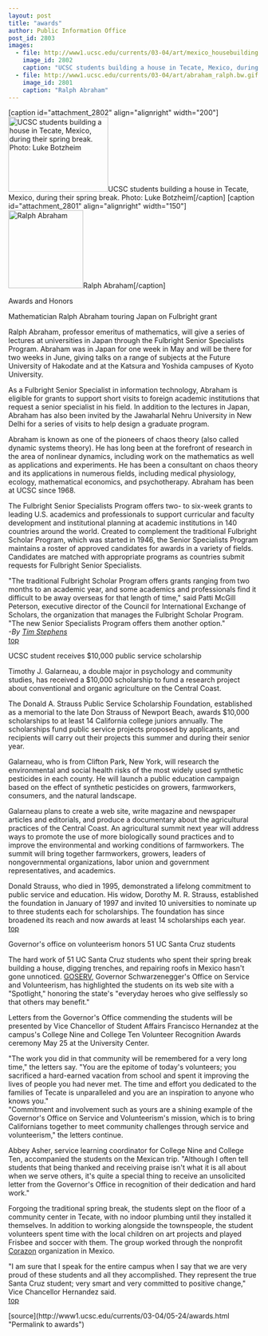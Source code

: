 ```yaml
---
layout: post
title: "awards"
author: Public Information Office
post_id: 2803
images:
  - file: http://www1.ucsc.edu/currents/03-04/art/mexico_housebuilding.200.jpg
    image_id: 2802
    caption: "UCSC students building a house in Tecate, Mexico, during their spring break. Photo: Luke Botzheim"
  - file: http://www1.ucsc.edu/currents/03-04/art/abraham_ralph.bw.gif
    image_id: 2801
    caption: "Ralph Abraham"
---
```


[caption id="attachment_2802" align="alignright" width="200"]<a href="http://localhost/mysite/wp-content/uploads/2004/05/mexico_housebuilding.200.jpg"><img class="size-full wp-image-2802" src="http://localhost/mysite/wp-content/uploads/2004/05/mexico_housebuilding.200.jpg" alt="UCSC students building a house in Tecate, Mexico, during their spring break. Photo: Luke Botzheim" width="200" height="150" /></a>UCSC students building a house in Tecate, Mexico, during their spring break. Photo: Luke Botzheim[/caption]
[caption id="attachment_2801" align="alignright" width="150"]<a href="http://localhost/mysite/wp-content/uploads/2004/05/abraham_ralph.bw.gif"><img class="size-full wp-image-2801" src="http://localhost/mysite/wp-content/uploads/2004/05/abraham_ralph.bw.gif" alt="Ralph Abraham" width="150" height="156" /></a>Ralph Abraham[/caption]
<p class="pagehead">
  Awards and Honors
</p>
<p>
  <span class="sectionhead"><a name="abraham" id="abraham"></a>Mathematician Ralph Abraham touring Japan on Fulbright grant</span><br>
</p>
<p>
  Ralph Abraham, professor emeritus of mathematics, will give a series of lectures at universities in Japan through the Fulbright Senior Specialists Program. Abraham was in Japan for one week in May and will be there for two weeks in June, giving talks on a range of subjects at the Future University of Hakodate and at the Katsura and Yoshida campuses of Kyoto University.<br>
</p>
<p>
  As a Fulbright Senior Specialist in information technology, Abraham is eligible for grants to support short visits to foreign academic institutions that request a senior specialist in his field. In addition to the lectures in Japan, Abraham has also been invited by the Jawaharlal Nehru University in New Delhi for a series of visits to help design a graduate program.<br>
</p>
<p>
  Abraham is known as one of the pioneers of chaos theory (also called dynamic systems theory). He has long been at the forefront of research in the area of nonlinear dynamics, including work on the mathematics as well as applications and experiments. He has been a consultant on chaos theory and its applications in numerous fields, including medical physiology, ecology, mathematical economics, and psychotherapy. Abraham has been at UCSC since 1968.<br>
</p>
<p>
  The Fulbright Senior Specialists Program offers two- to six-week grants to leading U.S. academics and professionals to support curricular and faculty development and institutional planning at academic institutions in 140 countries around the world. Created to complement the traditional Fulbright Scholar Program, which was started in 1946, the Senior Specialists Program maintains a roster of approved candidates for awards in a variety of fields. Candidates are matched with appropriate programs as countries submit requests for Fulbright Senior Specialists.<br>
</p>
<p>
  "The traditional Fulbright Scholar Program offers grants ranging from two months to an academic year, and some academics and professionals find it difficult to be away overseas for that length of time," said Patti McGill Peterson, executive director of the Council for International Exchange of Scholars, the organization that manages the Fulbright Scholar Program. "The new Senior Specialists Program offers them another option."<br>
  <i>-By <a href="mailto:stephens@ucsc.edu">Tim Stephens</a><br></i><a href="#abraham">top</a>
</p>
<p>
  <span class="sectionhead"><a name="service" id="service"></a>UCSC student receives $10,000 public service scholarship<br></span>
</p>
<p>
  Timothy J. Galarneau, a double major in psychology and community studies, has received a $10,000 scholarship to fund a research project about conventional and organic agriculture on the Central Coast.<br>
</p>
<p>
  The Donald A. Strauss Public Service Scholarship Foundation, established as a memorial to the late Don Strauss of Newport Beach, awards $10,000 scholarships to at least 14 California college juniors annually. The scholarships fund public service projects proposed by applicants, and recipients will carry out their projects this summer and during their senior year.<br>
</p>
<p>
  Galarneau, who is from Clifton Park, New York, will research the environmental and social health risks of the most widely used synthetic pesticides in each county. He will launch a public education campaign based on the effect of synthetic pesticides on growers, farmworkers, consumers, and the natural landscape.<br>
</p>
<p>
  Galarneau plans to create a web site, write magazine and newspaper articles and editorials, and produce a documentary about the agricultural practices of the Central Coast. An agricultural summit next year will address ways to promote the use of more biologically sound practices and to improve the environmental and working conditions of farmworkers. The summit will bring together farmworkers, growers, leaders of nongovernmental organizations, labor union and government representatives, and academics.<br>
</p>
<p>
  Donald Strauss, who died in 1995, demonstrated a lifelong commitment to public service and education. His widow, Dorothy M. R. Strauss, established the foundation in January of 1997 and invited 10 universities to nominate up to three students each for scholarships. The foundation has since broadened its reach and now awards at least 14 scholarships each year.<br>
  <a href="#abraham">top</a>
</p>
<p>
  <span class="sectionhead"><a name="volunteers" id="volunteers"></a>Governor's office on volunteerism honors 51 UC Santa Cruz students<br></span>
</p>
<p>
  The hard work of 51 UC Santa Cruz students who spent their spring break building a house, digging trenches, and repairing roofs in Mexico hasn't gone unnoticed. <a href="http://www.goserv.ca.gov/spotlights/archive.asp">GOSERV</a>, Governor Schwarzenegger's Office on Service and Volunteerism, has highlighted the students on its web site with a "Spotlight," honoring the state's "everyday heroes who give selflessly so that others may benefit."<br>
</p>
<p>
  Letters from the Governor's Office commending the students will be presented by Vice Chancellor of Student Affairs Francisco Hernandez at the campus's College Nine and College Ten Volunteer Recognition Awards ceremony May 25 at the University Center.<br>
</p>
<p>
  "The work you did in that community will be remembered for a very long time," the letters say. "You are the epitome of today's volunteers; you sacrificed a hard-earned vacation from school and spent it improving the lives of people you had never met. The time and effort you dedicated to the families of Tecate is unparalleled and you are an inspiration to anyone who knows you."<br>
  "Commitment and involvement such as yours are a shining example of the Governor's Office on Service and Volunteerism's mission, which is to bring Californians together to meet community challenges through service and volunteerism," the letters continue.<br>
</p>
<p>
  Abbey Asher, service learning coordinator for College Nine and College Ten, accompanied the students on the Mexican trip. "Although I often tell students that being thanked and receiving praise isn't what it is all about when we serve others, it's quite a special thing to receive an unsolicited letter from the Governor's Office in recognition of their dedication and hard work."<br>
</p>
<p>
  Forgoing the traditional spring break, the students slept on the floor of a community center in Tecate, with no indoor plumbing until they installed it themselves. In addition to working alongside the townspeople, the student volunteers spent time with the local children on art projects and played Frisbee and soccer with them. The group worked through the nonprofit <a href="http://corazon.org/">Corazon</a> organization in Mexico.<br>
</p>
<p>
  "I am sure that I speak for the entire campus when I say that we are very proud of these students and all they accomplished. They represent the true Santa Cruz student; very smart and very committed to positive change," Vice Chancellor Hernandez said.<span class="sectionhead"><br></span><a href="#abraham">top</a> <span class="sectionhead"><br></span>
</p>
<p>

</p>
[source](http://www1.ucsc.edu/currents/03-04/05-24/awards.html "Permalink to awards")
